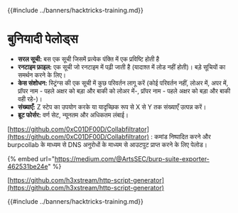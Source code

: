 {{#include ../banners/hacktricks-training.md}}

# बुनियादी पेलोड्स

- **सरल सूची:** बस एक सूची जिसमें प्रत्येक पंक्ति में एक प्रविष्टि होती है
- **रनटाइम फ़ाइल:** एक सूची जो रनटाइम में पढ़ी जाती है (यादाश्त में लोड नहीं होती)। बड़े सूचियों का समर्थन करने के लिए।
- **केस संशोधन:** स्ट्रिंग्स की एक सूची में कुछ परिवर्तन लागू करें (कोई परिवर्तन नहीं, लोअर में, अपर में, प्रॉपर नाम - पहले अक्षर को बड़ा और बाकी को लोअर में-, प्रॉपर नाम - पहले अक्षर को बड़ा और बाकी वही रहे-)।
- **संख्याएँ:** Z स्टेप का उपयोग करके या यादृच्छिक रूप से X से Y तक संख्याएँ उत्पन्न करें।
- **ब्रूट फोर्सर:** वर्ण सेट, न्यूनतम और अधिकतम लंबाई।

[https://github.com/0xC01DF00D/Collabfiltrator](https://github.com/0xC01DF00D/Collabfiltrator) : कमांड निष्पादित करने और burpcollab के माध्यम से DNS अनुरोधों के माध्यम से आउटपुट प्राप्त करने के लिए पेलोड।

{% embed url="https://medium.com/@ArtsSEC/burp-suite-exporter-462531be24e" %}

[https://github.com/h3xstream/http-script-generator](https://github.com/h3xstream/http-script-generator)

{{#include ../banners/hacktricks-training.md}}
